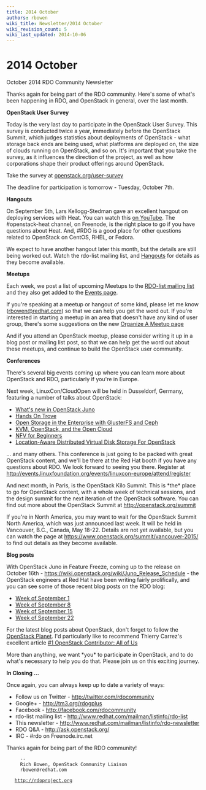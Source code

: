 ```yaml
---
title: 2014 October
authors: rbowen
wiki_title: Newsletter/2014 October
wiki_revision_count: 5
wiki_last_updated: 2014-10-06
---
```


# 2014 October

October 2014 RDO Community Newsletter

Thanks again for being part of the RDO community. Here's some of what's been happening in RDO, and OpenStack in general, over the last month.

**OpenStack User Survey**

Today is the very last day to participate in the OpenStack User Survey. This survey is conducted twice a year, immediately before the OpenStack Summit, which judges statistics about deployments of OpenStack - what storage back ends are being used, what platforms are deployed on, the size of clouds running on OpenStack, and so on. It's important that you take the survey, as it influences the direction of the project, as well as how corporations shape their product offerings around OpenStack.

Take the survey at [openstack.org/user-survey](http://openstack.org/user-survey)

The deadline for participation is tomorrow - Tuesday, October 7th.

**Hangouts**

On September 5th, Lars Kellogg-Stedman gave an excellent hangout on deploying services with Heat. You can watch this [on YouTube](https://plus.google.com/events/c9u4sjn7ksb8jrmma7vd25aok94). The #openstack-heat channel, on Freenode, is the right place to go if you have questions about Heat. And, #RDO is a good place for other questions related to OpenStack on CentOS, RHEL, or Fedora.

We expect to have another hangout later this month, but the details are still being worked out. Watch the rdo-list mailing list, and [Hangouts](http://rdoproject.org/Hangouts) for details as they become available.

**Meetups**

Each week, we post a list of upcoming Meetups to the [RDO-list mailing list](http://www.redhat.com/mailman/listinfo/rdo-list) and they also get added to the [Events page](https://rdoproject.org/Events).

If you're speaking at a meetup or hangout of some kind, please let me know (rbowen@redhat.com) so that we can help you get the word out. If you're interested in starting a meetup in an area that doesn't have any kind of user group, there's some suggestions on the new [Organize A Meetup page](https://rdoproject.org/Organize-a-meetup)

And if you attend an OpenStack meetup, please consider writing it up in a blog post or mailing list post, so that we can help get the word out about these meetups, and continue to build the OpenStack user community.

**Conferences**

There's several big events coming up where you can learn more about OpenStack and RDO, particularly if you're in Europe.

Next week, LinuxCon/CloudOpen will be held in Dusseldorf, Germany, featuring a number of talks about OpenStack:

*   [What's new in OpenStack Juno](http://sched.co/1xnFhZc)
*   [Hands On Trove](http://sched.co/1yFfJDc)
*   [Open Storage in the Enterprise with GlusterFS and Ceph](http://sched.co/Xnt6wB)
*   [KVM, OpenStack, and the Open Cloud](http://sched.co/1yGhznn)
*   [NFV for Beginners](http://sched.co/Xn5ZlL)
*   [Location-Aware Distributed Virtual Disk Storage For OpenStack](http://sched.co/1sXUnl4)

... and many others. This conference is just going to be packed with great OpenStack content, and we'll be there at the Red Hat booth if you have any questions about RDO. We look forward to seeing you there. Register at [<http://events.linuxfoundation.org/events/linuxcon-europe/attend/register>](http://events.linuxfoundation.org/events/linuxcon-europe/attend/register)

And next month, in Paris, is the OpenStack Kilo Summit. This is \*the\* place to go for OpenStack content, with a whole week of technical sessions, and the design summit for the next iteration of the OpenStack software. You can find out more about the OpenStack Summit at [<http://openstack.org/summit>](http://openstack.org/summit)

If you're in North America, you may want to wait for the OpenStack Summit North America, which was just announced last week. It will be held in Vancouver, B.C., Canada, May 18-22. Details are not yet available, but you can watch the page at [<https://www.openstack.org/summit/vancouver-2015/>](https://www.openstack.org/summit/vancouver-2015/) to find out details as they become available.

**Blog posts**

With OpenStack Juno in Feature Freeze, coming up to the release on October 16th - <https://wiki.openstack.org/wiki/Juno_Release_Schedule> - the OpenStack engineers at Red Hat have been writing fairly prolifically, and you can see some of those recent blog posts on the RDO blog:

*   [Week of September 1](https://rdoproject.org/forum/discussion/983/rdo-blog-roundup-week-of-september-1)
*   [Week of September 8](https://rdoproject.org/forum/discussion/984/blog-roundup-week-of-september-8-2014)
*   [Week of September 15](https://rdoproject.org/forum/discussion/986/blog-roundup-week-of-september-15-2014)
*   [Week of September 22](https://rdoproject.org/forum/discussion/987/blog-roundup-week-of-september-22-2014)

For the latest blog posts about OpenStack, don't forget to follow the [OpenStack Planet](http://planet.openstack.org/). I'd particularly like to recommend Thierry Carrez's excellent article [#1 OpenStack Contributor: All of Us](http://ttx.re/largest-openstack-contributor.html)

More than anything, we want \*you\* to participate in OpenStack, and to do what's necessary to help you do that. Please join us on this exciting journey.

**In Closing ...**

Once again, you can always keep up to date a variety of ways:

*   Follow us on Twitter - <http://twitter.com/rdocommunity>
*   Google+ - <http://tm3.org/rdogplus>
*   Facebook - <http://facebook.com/rdocommunity>
*   rdo-list mailing list - <http://www.redhat.com/mailman/listinfo/rdo-list>
*   This newsletter - <http://www.redhat.com/mailman/listinfo/rdo-newsletter>
*   RDO Q&A - <http://ask.openstack.org/>
*   IRC - #rdo on Freenode.irc.net

Thanks again for being part of the RDO community!

         -- 
         Rich Bowen, OpenStack Community Liaison
         rbowen@redhat.com
`   `[`http://rdoproject.org`](http://rdoproject.org)
